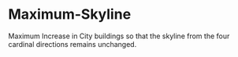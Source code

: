 # Maximum-Skyline
Maximum Increase in City buildings so that the skyline from the four cardinal directions remains unchanged.
